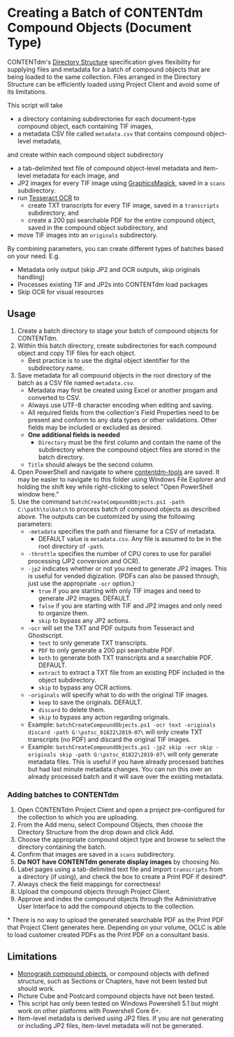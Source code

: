 # Creating a Batch of CONTENTdm Compound Objects (Document Type)
CONTENTdm's [Directory Structure](https://help.oclc.org/Metadata_Services/CONTENTdm/Compound_objects/Add_multiple_compound_objects/Directory_structure) specification gives flexibility for supplying files and metadata for a batch of compound objects that are being loaded to the same collection. Files arranged in the Directory Structure can be efficiently loaded using Project Client and avoid some of its limitations.

This script will take
* a directory containing subdirectories for each document-type compound object, each containing TIF images,
* a metadata CSV file called `metadata.csv` that contains compound object-level metadata,

and create within each compound object subdirectory
* a tab-delimited text file of compound object-level metadata and item-level metadata for each image, and
* JP2 images for every TIF image using [GraphicsMagick](http://www.graphicsmagick.org/), saved in a `scans` subdirectory.
* run [Tesseract OCR](https://github.com/tesseract-ocr/tesseract) to
  * create TXT transcripts for every TIF image, saved in a `transcripts` subdirectory, and
  * create a 200 ppi searchable PDF for the entire compound object, saved in the compound object subdirectory, and
* move TIF images into an `originals` subdirectory.

By combining parameters, you can create different types of batches based on your need. E.g.
* Metadata only output (skip JP2 and OCR outputs, skip originals handling)
* Processes existing TIF and JP2s into CONTENTdm load packages
* Skip OCR for visual resources

## Usage
1. Create a batch directory to stage your batch of compound objects for CONTENTdm.
2. Within this batch directory, create subdirectories for each compound object and copy TIF files for each object.
    * Best practice is to use the digital object identifier for the subdirectory name.
3. Save metadata for all compound objects in the root directory of the batch as a CSV file named `metadata.csv`.
    * Metadata may first be created using Excel or another progam and converted to CSV.
    * Always use UTF-8 character encoding when editing and saving.
    * All required fields from the collection's Field Properties need to be present and conform to any data types or other validations. Other fields may be included or excluded as desired.
    * **One additional fields is needed**
      * `Directory` must be the first column and contain the name of the subdirectory where the compound object files are stored in the batch directory.
    * `Title` should always be the second column.
4. Open PowerShell and navigate to where [contentdm-tools](https://github.com/psu-libraries/contentdmtools) are saved. It may be easier to navigate to this folder using Windows File Explorer and holding the shift key while right-clicking to select "Open PowerShell window here."
5. Use the command `batchCreateCompoundObjects.ps1 -path C:\path\to\batch` to process batch of compound objects as described above. The outputs can be customized by using the following parameters:
     * `-metadata` specifies the path and filename for a CSV of metadata.
       * DEFAULT value is `metadata.csv`. Any file is assumed to be in the root directory of `-path`.
     * `-throttle` specifies the number of CPU cores to use for parallel processing (JP2 conversion and OCR).
     * `-jp2` indicates whether or not you need to generate JP2 images. This is useful for vended digization. (PDFs can also be passed through, just use the appropriate `-ocr` option.)
       * `true` if you are starting with only TIF images and need to generate JP2 images. DEFAULT.
       * `false` if you are starting with TIF and JP2 images and only need to organize them.
       * `skip` to bypass any JP2 actions.
     * `-ocr` will set the TXT and PDF outputs from Tesseract and Ghostscript.
       * `text` to only generate TXT transcripts.
       * `PDF` to only generate a 200 ppi searchable PDF.
       * `both` to generate both TXT transcripts and a searchable PDF. DEFAULT.
       * `extract` to extract a TXT file from an existing PDF included in the object subdirectory.
       * `skip` to bypass any OCR actions.
     * `-originals`  will specify what to do with the original TIF images.
       * `keep` to save the originals. DEFAULT.
       * `discard` to delete them.
       * `skip` to bypass any action regarding originals.
     * Example: `batchCreateCompoundObjects.ps1 -ocr text -originals discard -path G:\pstsc_01822\2019-07\` will only create TXT transcripts (no PDF) and discard the original TIF images.
     * Example: `batchCreateCompoundObjects.ps1 -jp2 skip -ocr skip -originals skip -path G:\pstsc_01822\2019-07\` will only generate metadata files. This is useful if you have already processed batches but had last minute metadata changes. You can run this over an already processed batch and it will save over the existing metadata.
   
### Adding batches to CONTENTdm
1. Open CONTENTdm Project Client and open a project pre-configured for the collection to which you are uploading.
2. From the Add menu, select Compound Objects, then choose the Directory Structure from the drop down and click Add.
3. Choose the appropriate compound object type and browse to select the directory containing the batch.
4. Confirm that images are saved in a `scans` subdirectory.
5. **Do NOT have CONTENTdm generate display images** by choosing No.
6. Label pages using a tab-delimited text file and import `transcripts` from a directory (if using), and check the box to create a Print PDF if desired*.
7. Always check the field mappings for correctness!
8. Upload the compound objects through Project Client.
9. Approve and index the compound objects through the Administrative User Interface to add the compound objects to the collection.

&ast; There is no way to upload the generated searchable PDF as the Print PDF that Project Client generates here. Depending on your volume, OCLC is able to load customer created PDFs as the Print PDF on a consultant basis.

## Limitations
* [Monograph compound objects](https://help.oclc.org/Metadata_Services/CONTENTdm/Compound_objects/Add_multiple_compound_objects/Directory_structure#Monographs), or compound objects with defined structure, such as Sections or Chapters, have not been tested but should work.
* Picture Cube and Postcard compound objects have not been tested.
* This script has only been tested on Windows Powershell 5.1 but might work on other platforms with Powershell Core 6+.
* Item-level metadata is derived using JP2 files. If you are not generating or including JP2 files, item-level metadata will not be generated.